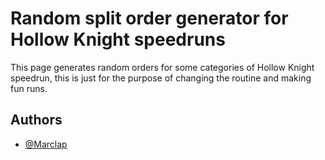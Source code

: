 # Random split order generator for Hollow Knight speedruns

This page generates random orders for some categories of Hollow Knight speedrun, this is just for the purpose of changing the routine and making fun runs.

## Authors

- [@Marclap](https://www.github.com/Marclap)